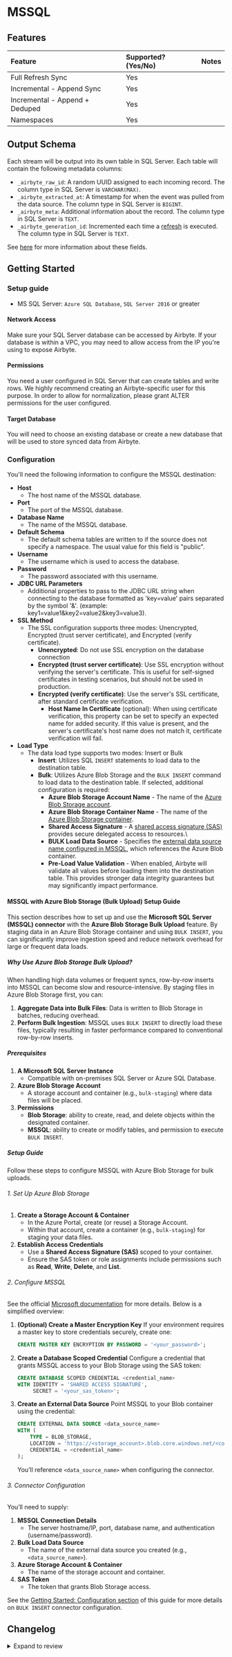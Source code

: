 # MSSQL

## Features

| Feature                        | Supported?\(Yes/No\) | Notes |
| :----------------------------- | :------------------- | :---- |
| Full Refresh Sync              | Yes                  |       |
| Incremental - Append Sync      | Yes                  |       |
| Incremental - Append + Deduped | Yes                  |       |
| Namespaces                     | Yes                  |       |

## Output Schema

Each stream will be output into its own table in SQL Server. Each table will contain the following metadata columns:

- `_airbyte_raw_id`: A random UUID assigned to each incoming record. The column type in SQL Server is `VARCHAR(MAX)`.
- `_airbyte_extracted_at`: A timestamp for when the event was pulled from the data source. The column type in SQL Server is `BIGINT`.
- `_airbyte_meta`: Additional information about the record. The column type in SQL Server is `TEXT`.
- `_airbyte_generation_id`: Incremented each time a [refresh](https://docs.airbyte.com/operator-guides/refreshes) is executed.  The column type in SQL Server is `TEXT`.

See [here](../../platform/understanding-airbyte/airbyte-metadata-fields) for more information about these fields.

## Getting Started

### Setup guide

- MS SQL Server: `Azure SQL Database`, `SQL Server 2016` or greater

#### Network Access

Make sure your SQL Server database can be accessed by Airbyte. If your database is within a VPC, you may need to allow access from the IP you're using to expose Airbyte.

#### **Permissions**

You need a user configured in SQL Server that can create tables and write rows. We highly recommend creating an Airbyte-specific user for this purpose.
In order to allow for normalization, please grant ALTER permissions for the user configured.

#### Target Database

You will need to choose an existing database or create a new database that will be used to store synced data from Airbyte.

### Configuration

You'll need the following information to configure the MSSQL destination:

- **Host**
  - The host name of the MSSQL database.
- **Port**
  - The port of the MSSQL database.
- **Database Name**
  - The name of the MSSQL database.
- **Default Schema**
  - The default schema tables are written to if the source does not specify a namespace. The usual value for this field is "public".
- **Username**
  - The username which is used to access the database.
- **Password**
  - The password associated with this username.
- **JDBC URL Parameters**
  - Additional properties to pass to the JDBC URL string when connecting to the database formatted as 'key=value' pairs separated by the symbol '&'. (example: key1=value1&key2=value2&key3=value3).
- **SSL Method**
  - The SSL configuration supports three modes: Unencrypted, Encrypted \(trust server certificate\), and Encrypted \(verify certificate\).
    - **Unencrypted**: Do not use SSL encryption on the database connection
    - **Encrypted \(trust server certificate\)**: Use SSL encryption without verifying the server's certificate. This is useful for self-signed certificates in testing scenarios, but should not be used in production.
    - **Encrypted \(verify certificate\)**: Use the server's SSL certificate, after standard certificate verification.
      - **Host Name In Certificate** \(optional\): When using certificate verification, this property can be set to specify an expected name for added security. If this value is present, and the server's certificate's host name does not match it, certificate verification will fail.
- **Load Type**
  - The data load type supports two modes:  Insert or Bulk
    - **Insert**: Utilizes SQL `INSERT` statements to load data to the destination table.
    - **Bulk**: Utilizes Azure Blob Storage and the `BULK INSERT` command to load data to the destination table.  If selected, additional configuration is required:
      - **Azure Blob Storage Account Name** - The name of the [Azure Blob Storage account]( https://learn.microsoft.com/azure/storage/blobs/storage-blobs-introduction#storage-accounts).
      - **Azure Blob Storage Container Name** - The name of the [Azure Blob Storage container](https://learn.microsoft.com/azure/storage/blobs/storage-blobs-introduction#containers).
      - **Shared Access Signature** - A [shared access signature (SAS)](https://learn.microsoft.com/azure/storage/common/storage-sas-overview) provides secure delegated access to resources.\
      - **BULK Load Data Source** - Specifies the [external data source name configured in MSSQL](https://learn.microsoft.com/sql/t-sql/statements/bulk-insert-transact-sql), which references the Azure Blob container.
      - **Pre-Load Value Validation** - When enabled, Airbyte will validate all values before loading them into the destination table. This provides stronger data integrity guarantees but may significantly impact performance.

#### MSSQL with Azure Blob Storage (Bulk Upload) Setup Guide

This section describes how to set up and use the **Microsoft SQL Server (MSSQL) connector** with the **Azure Blob Storage Bulk Upload** feature. By staging data in an Azure Blob Storage container and using `BULK INSERT`, you can significantly improve ingestion speed and reduce network overhead for large or frequent data loads.

##### Why Use Azure Blob Storage Bulk Upload?

When handling high data volumes or frequent syncs, row-by-row inserts into MSSQL can become slow and resource-intensive. By staging files in Azure Blob Storage first, you can:
1. **Aggregate Data into Bulk Files**: Data is written to Blob Storage in batches, reducing overhead.
2. **Perform Bulk Ingestion**: MSSQL uses `BULK INSERT` to directly load these files, typically resulting in faster performance compared to conventional row-by-row inserts.

##### Prerequisites

1. **A Microsoft SQL Server Instance**
    - Compatible with on-premises SQL Server or Azure SQL Database.
2. **Azure Blob Storage Account**
    - A storage account and container (e.g., `bulk-staging`) where data files will be placed.
3. **Permissions**
    - **Blob Storage**: ability to create, read, and delete objects within the designated container.
    - **MSSQL**: ability to create or modify tables, and permission to execute `BULK INSERT`.

##### Setup Guide

Follow these steps to configure MSSQL with Azure Blob Storage for bulk uploads.

###### 1. Set Up Azure Blob Storage

1. **Create a Storage Account & Container**
    - In the Azure Portal, create (or reuse) a Storage Account.
    - Within that account, create a container (e.g., `bulk-staging`) for staging your data files.
2. **Establish Access Credentials**
    - Use a **Shared Access Signature (SAS)** scoped to your container.
    - Ensure the SAS token or role assignments include permissions such as **Read**, **Write**, **Delete**, and **List**.

###### 2. Configure MSSQL

See the official [Microsoft documentation](https://learn.microsoft.com/en-us/sql/t-sql/statements/create-external-data-source-transact-sql?view=sql-server-2017&tabs=dedicated#e-create-an-external-data-source-for-bulk-operations-retrieving-data-from-azure-storage) for more details. Below is a simplified overview:

1. **(Optional) Create a Master Encryption Key**
   If your environment requires a master key to store credentials securely, create one:
   ```sql
   CREATE MASTER KEY ENCRYPTION BY PASSWORD = '<your_password>';
   ```

2. **Create a Database Scoped Credential**
   Configure a credential that grants MSSQL access to your Blob Storage using the SAS token:
   ```sql
   CREATE DATABASE SCOPED CREDENTIAL <credential_name>
   WITH IDENTITY = 'SHARED ACCESS SIGNATURE',
        SECRET = '<your_sas_token>';
   ```

3. **Create an External Data Source**
   Point MSSQL to your Blob container using the credential:
   ```sql
   CREATE EXTERNAL DATA SOURCE <data_source_name>
   WITH (
       TYPE = BLOB_STORAGE,
       LOCATION = 'https://<storage_account>.blob.core.windows.net/<container_name>',
       CREDENTIAL = <credential_name>
   );
   ```
   You’ll reference `<data_source_name>` when configuring the connector.

###### 3. Connector Configuration

You’ll need to supply:

1. **MSSQL Connection Details**
    - The server hostname/IP, port, database name, and authentication (username/password).
2. **Bulk Load Data Source**
    - The name of the external data source you created (e.g., `<data_source_name>`).
3. **Azure Storage Account & Container**
    - The name of the storage account and container.
4. **SAS Token**
    - The token that grants Blob Storage access.

See the [Getting Started: Configuration section](#configuration) of this guide for more details on `BULK INSERT` connector configuration.

## Changelog

<details>
  <summary>Expand to review</summary>

| Version    | Date       | Pull Request                                               | Subject                                                                                             |
|:-----------|:-----------|:-----------------------------------------------------------|:----------------------------------------------------------------------------------------------------|
| 2.2.14 | 2025-10-06 | [67143](https://github.com/airbytehq/airbyte/pull/67143) | Upgrade to Bulk CDK 0.1.46. |
| 2.2.13     | 2025-09-24 | [66684](https://github.com/airbytehq/airbyte/pull/66684)   | Pin to CDK artifact                                                                                 |
| 2.2.12     | 2025-06-26 | [62078](https://github.com/airbytehq/airbyte/pull/62078)   | Add SSH tunnel support                                                                              |
| 2.2.11     | 2025-05-30 | [61017](https://github.com/airbytehq/airbyte/pull/61017)   | Integration test fixes                                                                              |
| 2.2.10     | 2025-05-29 | [60897](https://github.com/airbytehq/airbyte/pull/60897)   | Internal fixes                                                                                      |
| 2.2.9      | 2025-05-19 | [60791](https://github.com/airbytehq/airbyte/pull/60791)   | Fix bug in detecting schema change when stream has no columns                                       |
| 2.2.8      | 2025-05-08 | [59735](https://github.com/airbytehq/airbyte/pull/59735)   | Cleanup: Remove unused code                                                                         |
| 2.2.7      | 2025-05-07 | [56444](https://github.com/airbytehq/airbyte/pull/56444)   | CDK: Internal refactor; perf improvements                                                           |
| 2.2.6      | 2025-04-21 | [58146](https://github.com/airbytehq/airbyte/pull/58146)   | Fix numeric bounds-handling                                                                         |
| 2.2.5      | 2025-04-18 | [58140](https://github.com/airbytehq/airbyte/pull/58140)   | Upgrade to latest CDK                                                                               |
| 2.2.4      | 2025-04-11 | [57563](https://github.com/airbytehq/airbyte/pull/57563)   | Improve BULK INSERT documentation.                                                                  |
| 2.2.3      | 2025-04-16 | [58085](https://github.com/airbytehq/airbyte/pull/58085)   | Internal refactoring                                                                                |
| 2.2.2      | 2025-04-07 | [56391](https://github.com/airbytehq/airbyte/pull/56391)   | Add support for Azure blob storage auth via storage account key.                                    |
| 2.2.1      | 2025-03-27 | [56402](https://github.com/airbytehq/airbyte/pull/56402)   | Improve Azure blob storage load logic.                                                              |
| 2.2.0      | 2025-03-23 | [56353](https://github.com/airbytehq/airbyte/pull/56353)   | Bulk Load performance improvements                                                                  |
| 2.1.2      | 2025-03-25 | [56346](https://github.com/airbytehq/airbyte/pull/56346)   | Internal refactor                                                                                   |
| 2.1.1      | 2025-03-24 | [56355](https://github.com/airbytehq/airbyte/pull/56355)   | Upgrade to airbyte/java-connector-base:2.0.1 to be M4 compatible.                                   |
| 2.1.0      | 2025-03-24 | [55849](https://github.com/airbytehq/airbyte/pull/55849)   | Misc. bugfixes in type-handling (esp. in complex types)                                             |
| 2.0.5      | 2025-03-24 | [55904](https://github.com/airbytehq/airbyte/pull/55904)   | Fix handling of invalid schemas (correctly JSON-serialize values)                                   |
| 2.0.4      | 2025-03-20 | [55886](https://github.com/airbytehq/airbyte/pull/55886)   | Internal refactor                                                                                   |
| 2.0.3      | 2025-03-18 | [55811](https://github.com/airbytehq/airbyte/pull/55811)   | CDK: Pass DestinationStream around vs Descriptor                                                    |
| 2.0.2      | 2025-03-12 | [55720](https://github.com/airbytehq/airbyte/pull/55720)   | Restore definition ID                                                                               |
| 2.0.1      | 2025-03-12 | [55718](https://github.com/airbytehq/airbyte/pull/55718)   | Fix breaking change information in metadata.yaml                                                    |
| 2.0.0      | 2025-03-11 | [55684](https://github.com/airbytehq/airbyte/pull/55684)   | Release 2.0.0                                                                                       |
| 2.0.0.rc13 | 2025-03-07 | [55252](https://github.com/airbytehq/airbyte/pull/55252)   | RC13: Bugfix for OOM on Bulk Load                                                                   |
| 2.0.0.rc12 | 2025-03-05 | [54159](https://github.com/airbytehq/airbyte/pull/54159)   | RC12: Support For Bulk Insert Using Azure Blob Storage                                              |
| 2.0.0.rc11 | 2025-03-04 | [55193](https://github.com/airbytehq/airbyte/pull/55193)   | RC11: Increase decimal precision                                                                    |
| 2.0.0.rc10 | 2025-02-24 | [54648](https://github.com/airbytehq/airbyte/pull/54648)   | RC10: Fix index column names with hyphens                                                           |
| 2.0.0.rc9  | 2025-02-21 | [54197](https://github.com/airbytehq/airbyte/pull/54197)   | RC9: Fix index column names with invalid characters                                                 |
| 2.0.0.rc8  | 2025-02-20 | [54186](https://github.com/airbytehq/airbyte/pull/54186)   | RC8: Fix String support                                                                             |
| 2.0.0.rc7  | 2025-02-11 | [53364](https://github.com/airbytehq/airbyte/pull/53364)   | RC7: Revert deletion change                                                                         |
| 2.0.0.rc6  | 2025-02-11 | [53364](https://github.com/airbytehq/airbyte/pull/53364)   | RC6: Break up deletes into loop to reduce locking                                                   |
| 2.0.0.rc5  | 2025-02-07 | [53236](https://github.com/airbytehq/airbyte/pull/53236)   | RC5: Use rowlock hint                                                                               |
| 2.0.0.rc4  | 2025-02-06 | [53192](https://github.com/airbytehq/airbyte/pull/53192)   | RC4: Fix config, timehandling, performance tweak                                                    |
| 2.0.0.rc3  | 2025-02-04 | [53174](https://github.com/airbytehq/airbyte/pull/53174)   | RC3: Fix metadata.yaml for publish                                                                  |
| 2.0.0.rc2  | 2025-02-04 | [52704](https://github.com/airbytehq/airbyte/pull/52704)   | RC2: Performance improvement                                                                        |
| 2.0.0.rc1  | 2025-01-24 | [52096](https://github.com/airbytehq/airbyte/pull/52096)   | Release candidate                                                                                   |
| 1.0.3      | 2025-01-10 | [51497](https://github.com/airbytehq/airbyte/pull/51497)   | Use a non root base image                                                                           |
| 1.0.2      | 2024-12-18 | [49891](https://github.com/airbytehq/airbyte/pull/49891)   | Use a base image: airbyte/java-connector-base:1.0.0                                                 |
| 1.0.1      | 2024-11-04 | [\#48134](https://github.com/airbytehq/airbyte/pull/48134) | Fix supported sync modes (destination-mssql 1.x.y does not support dedup)                           |
| 1.0.0      | 2024-04-11 | [\#36050](https://github.com/airbytehq/airbyte/pull/36050) | Update to Dv2 Table Format and Remove normalization                                                 |
| 0.2.0      | 2023-06-27 | [\#27781](https://github.com/airbytehq/airbyte/pull/27781) | License Update: Elv2                                                                                |
| 0.1.25     | 2023-06-21 | [\#27555](https://github.com/airbytehq/airbyte/pull/27555) | Reduce image size                                                                                   |
| 0.1.24     | 2023-06-05 | [\#27034](https://github.com/airbytehq/airbyte/pull/27034) | Internal code change for future development (install normalization packages inside connector)       |
| 0.1.23     | 2023-04-04 | [\#24604](https://github.com/airbytehq/airbyte/pull/24604) | Support for destination checkpointing                                                               |
| 0.1.22     | 2022-10-21 | [\#18275](https://github.com/airbytehq/airbyte/pull/18275) | Upgrade commons-text for CVE 2022-42889                                                             |
| 0.1.20     | 2022-07-14 | [\#14618](https://github.com/airbytehq/airbyte/pull/14618) | Removed additionalProperties: false from JDBC destination connectors                                |
| 0.1.19     | 2022-05-25 | [\#13054](https://github.com/airbytehq/airbyte/pull/13054) | Destination MSSQL: added custom JDBC parameters support.                                            |
| 0.1.18     | 2022-05-17 | [\#12820](https://github.com/airbytehq/airbyte/pull/12820) | Improved 'check' operation performance                                                              |
| 0.1.17     | 2022-04-05 | [\#11729](https://github.com/airbytehq/airbyte/pull/11729) | Bump mina-sshd from 2.7.0 to 2.8.0                                                                  |
| 0.1.15     | 2022-02-25 | [\#10421](https://github.com/airbytehq/airbyte/pull/10421) | Refactor JDBC parameters handling                                                                   |
| 0.1.14     | 2022-02-14 | [\#10256](https://github.com/airbytehq/airbyte/pull/10256) | Add `-XX:+ExitOnOutOfMemoryError` JVM option                                                        |
| 0.1.13     | 2021-12-28 | [\#9158](https://github.com/airbytehq/airbyte/pull/9158)   | Update connector fields title/description                                                           |
| 0.1.12     | 2021-12-01 | [\#8371](https://github.com/airbytehq/airbyte/pull/8371)   | Fixed incorrect handling "\n" in ssh key                                                            |
| 0.1.11     | 2021-11-08 | [\#7719](https://github.com/airbytehq/airbyte/pull/7719)   | Improve handling of wide rows by buffering records based on their byte size rather than their count |
| 0.1.10     | 2021-10-11 | [\#6877](https://github.com/airbytehq/airbyte/pull/6877)   | Add `normalization` capability, add `append+deduplication` sync mode                                |
| 0.1.9      | 2021-09-29 | [\#5970](https://github.com/airbytehq/airbyte/pull/5970)   | Add support & test cases for MSSQL Destination via SSH tunnels                                      |
| 0.1.8      | 2021-08-07 | [\#5272](https://github.com/airbytehq/airbyte/pull/5272)   | Add batch method to insert records                                                                  |
| 0.1.7      | 2021-07-30 | [\#5125](https://github.com/airbytehq/airbyte/pull/5125)   | Enable `additionalPropertities` in spec.json                                                        |
| 0.1.6      | 2021-06-21 | [\#3555](https://github.com/airbytehq/airbyte/pull/3555)   | Partial Success in BufferedStreamConsumer                                                           |
| 0.1.5      | 2021-07-20 | [\#4874](https://github.com/airbytehq/airbyte/pull/4874)   | declare object types correctly in spec                                                              |
| 0.1.4      | 2021-06-17 | [\#3744](https://github.com/airbytehq/airbyte/pull/3744)   | Fix doc/params in specification file                                                                |
| 0.1.3      | 2021-05-28 | [\#3728](https://github.com/airbytehq/airbyte/pull/3973)   | Change dockerfile entrypoint                                                                        |
| 0.1.2      | 2021-05-13 | [\#3367](https://github.com/airbytehq/airbyte/pull/3671)   | Fix handle symbols unicode                                                                          |
| 0.1.1      | 2021-05-11 | [\#3566](https://github.com/airbytehq/airbyte/pull/3195)   | MS SQL Server Destination Release!                                                                  |

</details>
